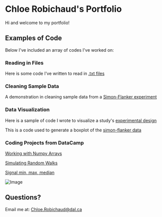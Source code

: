 # Chloe Robichaud's Portfolio

Hi and welcome to my portfolio!

## Examples of Code

Below I've included an array of codes I've worked on:

### Reading in Files 

Here is some code I've written to read in [.txt files ](https://github.com/chloerobichaud/Portfolio/blob/master/Reading%20In%20Files.py)

### Cleaning Sample Data 

A demonstration in cleaning sample data from a [Simon-Flanker experiment](Assignment_3.md)

### Data Visualization  

Here is a sample of code I wrote to visualize a study's [experimental design](https://github.com/chloerobichaud/Portfolio/blob/master/Visualizing%20Experimental%20Design) 


This is a code used to generate a boxplot of the [simon-flanker data](https://github.com/chloerobichaud/Portfolio/blob/master/Box%20Plots.py)

### Coding Projects from DataCamp
  [Working with Numpy Arrays](Portfolio.md)
  
  [Simulating Random Walks](https://github.com/chloerobichaud/Portfolio/blob/master/Portfolio%202.md)
  
  [Signal min, max, median](https://github.com/chloerobichaud/Portfolio/blob/master/Portfolio%203.md)


![Image](src)

## Questions?

Email me at: [Chloe.Robichaud@dal.ca](mailto:chloe.robichaud@dal.ca)
